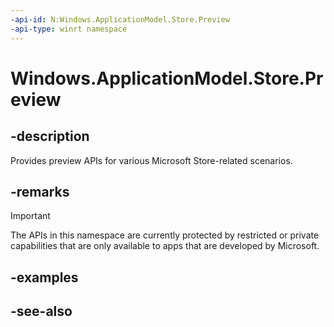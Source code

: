 ```yaml
---
-api-id: N:Windows.ApplicationModel.Store.Preview
-api-type: winrt namespace
---
```


# Windows.ApplicationModel.Store.Preview

## -description
Provides preview APIs for various Microsoft Store-related scenarios.

## -remarks

> [!IMPORTANT]
> The APIs in this namespace are currently protected by restricted or private capabilities that are only available to apps that are developed by Microsoft.

## -examples

## -see-also
